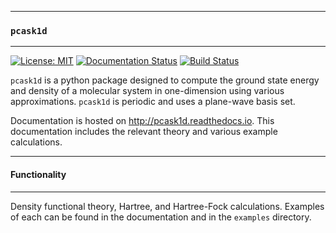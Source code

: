 *******
### `pcask1d`
*******

[![License: MIT](https://img.shields.io/badge/License-MIT-green.svg)](https://opensource.org/licenses/MIT)
[![Documentation Status](https://readthedocs.org/projects/pcask1d/badge/?version=latest)](https://pcask1d.readthedocs.io/en/latest/?badge=latest)
[![Build Status](https://travis-ci.org/NickWoods1/pcask1d.svg?branch=master)](https://travis-ci.org/NickWoods1/pcask1d.svg?branch=master)


`pcask1d` is a python package designed to compute the ground
state energy and density of a molecular system in one-dimension using
various approximations. `pcask1d` is periodic
 and uses a plane-wave basis set. 

Documentation is hosted on <http://pcask1d.readthedocs.io>. This documentation includes
the relevant theory and various example calculations. 

*****************
#### Functionality
*****************

Density functional theory, Hartree, and Hartree-Fock calculations. 
Examples of each can be found in the documentation and in the `examples` directory.
